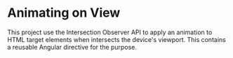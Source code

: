 # Animating on View

This project use the Intersection Observer API to apply an animation to HTML target elements when intersects the device's viewport. This contains a reusable Angular directive for the purpose.
